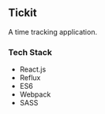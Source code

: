 ## Tickit

A time tracking application.


### Tech Stack

- React.js
- Reflux
- ES6
- Webpack
- SASS